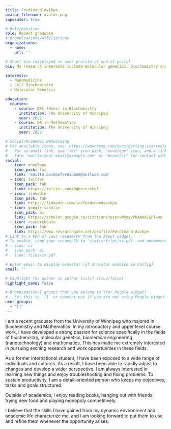 ```yaml
---
title: Ferdinand Avikpe
avatar_filename: avatar.png
superuser: true

# Role/position
role: Recent graduate
# Organizations/Affiliations
organizations:
  - name: 
    url: ''

# Short bio (displayed in user profile at end of posts)
bio: My research interests include molecular genetics, biochemistry and nanotecnnology. 

interests:
  - Nanomedicine
  - Cell Biochemistry 
  - Molecular Genetics

education:
  courses:
    - course: BSc (Hons) in Biochemistry 
      institution: The University of Winnipeg
      year: 2022
    - course: BA in Mathematics 
      institution: The University of Winnipeg
      year: 2022

# Social/Academic Networking
# For available icons, see: https://wowchemy.com/docs/getting-started/page-builder/#icons
#   For an email link, use "fas" icon pack, "envelope" icon, and a link in the
#   form "mailto:your-email@example.com" or "#contact" for contact widget.
social:
  - icon: envelope
    icon_pack: fas
    link: 'mailto:avikpeferdinand@outlook.com'
  - icon: twitter
    icon_pack: fab
    link: https://twitter.com/Oghenereke1
  - icon: linkedin
    icon_pack: fab
    link: https://linkedin.com/in/ferdinandavikpe
  - icon: google-scholar
    icon_pack: ai
    link: https://scholar.google.ca/citations?user=MXeyvPUAAAAJ&hl=en
  - icon: researchgate
    icon_pack: fab
    link: https://www.researchgate.net/profile/Ferdinand-Avikpe
# Link to a PDF of your resume/CV from the About widget.
# To enable, copy your resume/CV to `static/files/cv.pdf` and uncomment the lines below.
# - icon: cv
#   icon_pack: ai
#   link: files/cv.pdf

# Enter email to display Gravatar (if Gravatar enabled in Config)
email: ''

# Highlight the author in author lists? (true/false)
highlight_name: false

# Organizational groups that you belong to (for People widget)
#   Set this to `[]` or comment out if you are not using People widget.
user_groups:
  - '[]'
---
```


I am a recent graduate from the University of Winnipeg who majored in Biochemistry and Mathematics. In my introductory and upper level course work, I have developed a strong passion for science specifically in the fields of biochemistry, molecular genetics, biomedical engineering (nanotechnology) and mathematics. This has made me extremely interested in pursuing exciting research and work opportunities in these fields. 

As a former international student, I have been exposed to a wide range of individuals and cultures. As a result, I have been able to rapidly adjust to changes and develop a wider perspective. I am always interested in learning new things and enjoy troubleshooting and fixing problems. To sustain productivity, I am a detail-oriented person who keeps my objectives, tasks and goals structured. 

Outside of academics, I enjoy reading books, hanging out with friends, trying new food and playing monopoly competitively. 

I believe that the skills I have gained from my dynamic environment and academic life characterize me, and I am looking forward to put them to use and refine them whenever the opportunity arises.

